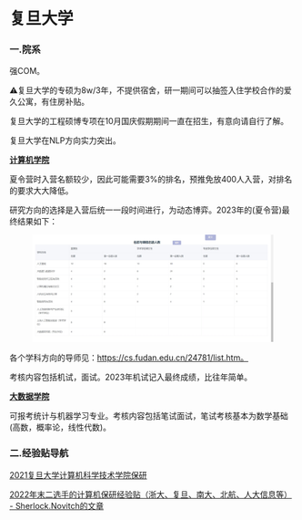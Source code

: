 # 复旦大学

### 一.院系

强COM。

⚠复旦大学的专硕为8w/3年，不提供宿舍，研一期间可以抽签入住学校合作的爱久公寓，有住房补贴。

复旦大学的工程硕博专项在10月国庆假期期间一直在招生，有意向请自行了解。

复旦大学在NLP方向实力突出。

[**计算机学院**](https://cs.fudan.edu.cn/main.htm)

夏令营时入营名额较少，因此可能需要3%的排名，预推免放400人入营，对排名的要求大大降低。

研究方向的选择是入营后统一一段时间进行，为动态博弈。2023年的(夏令营)最终结果如下：

<figure><img src="../.gitbook/assets/fdusummercamp.jpg" alt=""><figcaption></figcaption></figure>

各个学科方向的导师见：https://cs.fudan.edu.cn/24781/list.htm。

考核内容包括机试，面试。2023年机试记入最终成绩，比往年简单。

[**大数据学院**](https://sds.fudan.edu.cn/)

可报考统计与机器学习专业。考核内容包括笔试面试，笔试考核基本为数学基础(高数，概率论，线性代数)。

### 二.经验贴导航

[2021复旦大学计算机科学技术学院保研](http://t.csdnimg.cn/3dWT8)

[2022年末二选手的计算机保研经验贴（浙大、复旦、南大、北航、人大信息等） - Sherlock.Novitch的文章](https://zhuanlan.zhihu.com/p/631063637)
